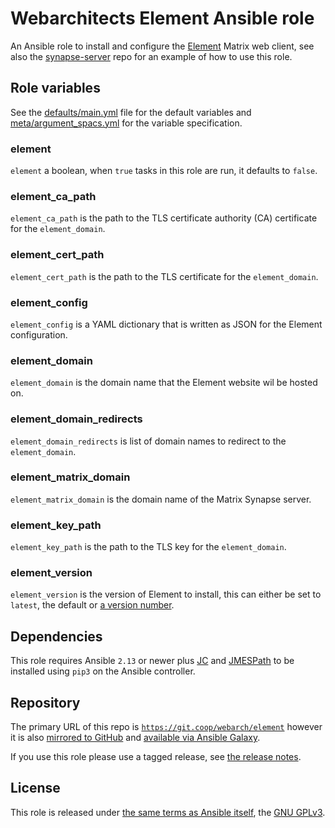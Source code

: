 # Webarchitects Element Ansible role

An Ansible role to install and configure the [Element](https://github.com/vector-im/element-web) Matrix web client, see also the [synapse-server](https://git.coop/webarch/synapse-server) repo for an example of how to use this role.

## Role variables

See the [defaults/main.yml](defaults/main.yml) file for the default variables and [meta/argument_spacs.yml](meta/argument_specs.yml) for the variable specification.

### element

`element` a boolean, when `true` tasks in this role are run, it defaults to `false`.

### element_ca_path

`element_ca_path` is the path to the TLS certificate authority (CA) certificate for the `element_domain`.

### element_cert_path

`element_cert_path` is the path to the TLS certificate for the `element_domain`.

### element_config

`element_config` is a YAML dictionary that is written as JSON for the Element configuration.

### element_domain

`element_domain` is the domain name that the Element website wil be hosted on.

### element_domain_redirects

`element_domain_redirects` is list of domain names to redirect to the `element_domain`.

### element_matrix_domain

`element_matrix_domain` is the domain name of the Matrix Synapse server.

### element_key_path

`element_key_path` is the path to the TLS key for the `element_domain`.

### element_version

`element_version` is the version of Element to install, this can either be set to `latest`, the default or [a version number](https://github.com/vector-im/element-web/releases).

## Dependencies

This role requires Ansible `2.13` or newer plus [JC](https://pypi.org/project/jc/) and [JMESPath](https://pypi.org/project/jmespath/) to be installed using `pip3` on the Ansible controller.

## Repository

The primary URL of this repo is [`https://git.coop/webarch/element`](https://git.coop/webarch/element) however it is also [mirrored to GitHub](https://github.com/webarch-coop/ansible-role-element) and [available via Ansible Galaxy](https://galaxy.ansible.com/chriscroome/element).

If you use this role please use a tagged release, see [the release notes](https://git.coop/webarch/element/-/releases).

## License

This role is released under [the same terms as Ansible itself](https://github.com/ansible/ansible/blob/devel/COPYING), the [GNU GPLv3](LICENSE).
